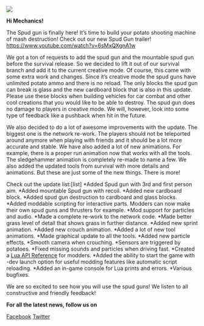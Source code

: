 ![](https://i.imgur.com/XVsJNbg.png)

**Hi Mechanics!**

The Spud gun is finally here! It’s time to build your potato shooting machine of mash destruction!
Check out our new Spud Gun trailer!
https://www.youtube.com/watch?v=6sMxQXgnA1w

We got a ton of requests to add the spud gun and the mountable spud gun before the survival release. So we decided to lift it out of our survival branch and add it to the current creative mode. Of course, this came with some extra work and changes. Since it’s creative mode the spud guns have unlimited potato ammo and there is no reload. The only blocks the spud gun can break is glass and the new cardboard block that is also in this update. Please use these blocks when building vehicles for car combat and other cool creations that you would like to be able to destroy. 
The spud gun does no damage to players in creative mode. We will, however, look into some type of feedback like a pushback when hit in the future. 

We also decided to do a lot of awesome improvements with the update.
The biggest one is the network re-work. The players should not be teleported around anymore when playing with friends and it should be a lot more accurate and stable. 
We have also added a lot of new animations. For example, there is a proper run animation now that works with all the tools. The sledgehammer animation is completely re-made to name a few. We also added the updated tools from survival with more details and animations. But these are just some of the new things. There is more!

Check out the update list:[list]
*Added Spud gun with 3rd and first person aim.
*Added mountable Spud gun with recoil.
*Added new cardboard block.
*Added spud gun destruction to cardboard and glass blocks.
*Added moddable scripting for interactive parts.
Modders can now make their own spud guns and thrusters for example. 
*Mod support for particles and audio.
*Made a complete re-work to the network code. 
*Made better grass level of detail that shows grass in further distance.
*Added new sprint animation.
*Added new crouch animation. 
*Added a lot of new tool animations.
*Made graphical update to all the tools. 
*Added new particle effects.
*Smooth camera when crouching.
*Sensors are triggered by potatoes.
*Fixed missing sounds and particles when driving fast.
*Created a [Lua API Reference](http://scrapmechanic.com/api/index.html) for modders.
*Added the ability to start the game with -dev launch option for useful modding features like automatic script reloading.
*Added an in-game console for Lua prints and errors.
*Various bugfixes.

We are so excited to see how you will use the spud guns!
We listen to all constructive and friendly feedback!

**For all the latest news, follow us on**

[Facebook](https://www.facebook.com/scrapmechanic/)
[Twitter](https://twitter.com/ScrapMechanic)